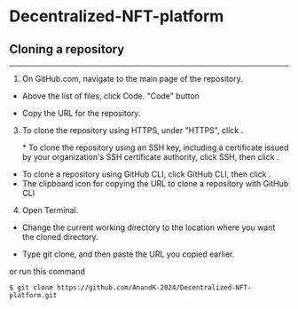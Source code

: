 # Decentralized-NFT-platform

## Cloning a repository

---

1. On GitHub.com, navigate to the main page of the repository.

- Above the list of files, click Code.
  "Code" button

- Copy the URL for the repository.

3. To clone the repository using HTTPS, under "HTTPS", click .

   \* To clone the repository using an SSH key, including a certificate issued by your organization's SSH certificate authority, click SSH, then click .

- To clone a repository using GitHub CLI, click GitHub CLI, then click .
- The clipboard icon for copying the URL to clone a repository with GitHub CLI

4. Open Terminal.

- Change the current working directory to the location where you want the cloned directory.

- Type git clone, and then paste the URL you copied earlier.

or run this command

    $ git clone https://github.com/AnandK-2024/Decentralized-NFT-platform.git
